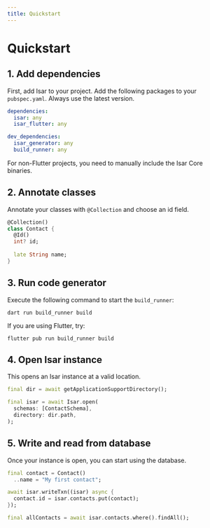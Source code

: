 ```yaml
---
title: Quickstart
---
```


# Quickstart

## 1. Add dependencies

First, add Isar to your project. Add the following packages to your `pubspec.yaml`. Always use the latest version.

```yaml
dependencies:
  isar: any
  isar_flutter: any

dev_dependencies:
  isar_generator: any
  build_runner: any
```

For non-Flutter projects, you need to manually include the Isar Core binaries.


## 2. Annotate classes

Annotate your classes with `@Collection` and choose an id field.

```dart
@Collection()
class Contact {
  @Id()
  int? id;
  
  late String name;
}
```

## 3. Run code generator

Execute the following command to start the `build_runner`:

```
dart run build_runner build
```

If you are using Flutter, try:

```
flutter pub run build_runner build
```

## 4. Open Isar instance

This opens an Isar instance at a valid location.

```dart
final dir = await getApplicationSupportDirectory();

final isar = await Isar.open(
  schemas: [ContactSchema],
  directory: dir.path,
);
```


## 5. Write and read from database

Once your instance is open, you can start using the database.

```dart
final contact = Contact()
  ..name = "My first contact";

await isar.writeTxn((isar) async {
  contact.id = isar.contacts.put(contact);
});

final allContacts = await isar.contacts.where().findAll();
```
